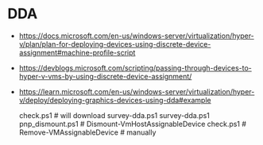 # DDA

- https://docs.microsoft.com/en-us/windows-server/virtualization/hyper-v/plan/plan-for-deploying-devices-using-discrete-device-assignment#machine-profile-script
- https://devblogs.microsoft.com/scripting/passing-through-devices-to-hyper-v-vms-by-using-discrete-device-assignment/
- https://learn.microsoft.com/en-us/windows-server/virtualization/hyper-v/deploy/deploying-graphics-devices-using-dda#example

    check.ps1 # will download survey-dda.ps1
    survey-dda.ps1
    pnp_dismount.ps1 # Dismount-VmHostAssignableDevice
    check.ps1        # Remove-VMAssignableDevice # manually
